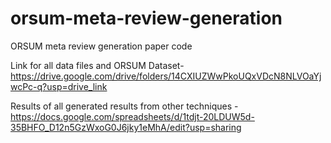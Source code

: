 # orsum-meta-review-generation
ORSUM meta review generation paper code

Link for all data files and ORSUM Dataset- https://drive.google.com/drive/folders/14CXIUZWwPkoUQxVDcN8NLVOaYjwcPc-q?usp=drive_link

Results of all generated results from other techniques - https://docs.google.com/spreadsheets/d/1tdjt-20LDUW5d-35BHFO_D12n5GzWxoG0J6jky1eMhA/edit?usp=sharing
